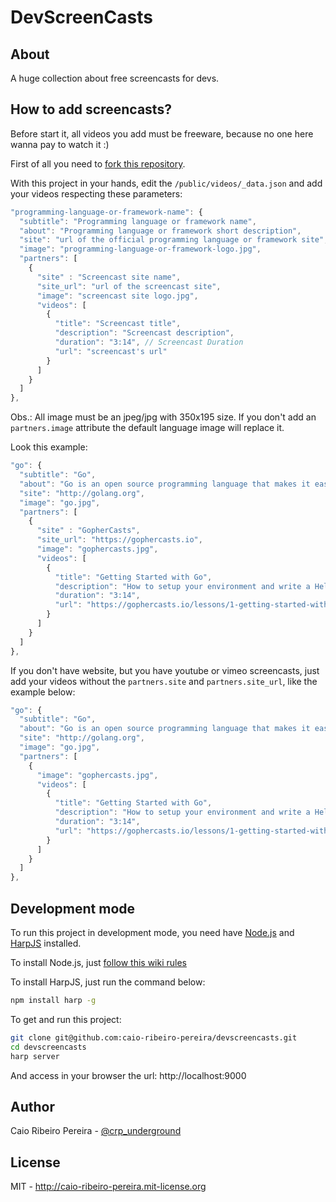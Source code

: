 # DevScreenCasts

## About

A huge collection about free screencasts for devs.

## How to add screencasts?

Before start it, all videos you add must be freeware, because no one here wanna pay to watch it :) 

First of all you need to [fork this repository](https://github.com/caio-ribeiro-pereira/devscreencasts/fork). 

With this project in your hands, edit the `/public/videos/_data.json` and add your videos respecting these parameters: 

``` javascript
"programming-language-or-framework-name": {
  "subtitle": "Programming language or framework name",
  "about": "Programming language or framework short description",
  "site": "url of the official programming language or framework site", 
  "image": "programming-language-or-framework-logo.jpg",
  "partners": [
    {
      "site" : "Screencast site name",
      "site_url": "url of the screencast site",
      "image": "screencast site logo.jpg",
      "videos": [
        {
          "title": "Screencast title",
          "description": "Screencast description",
          "duration": "3:14", // Screencast Duration
          "url": "screencast's url" 
        }
      ]
    }
  ]
},
```

Obs.: All image must be an jpeg/jpg with 350x195 size. If you don't add an `partners.image` attribute the default language image will replace it.

Look this example:

``` javascript
"go": {
  "subtitle": "Go",
  "about": "Go is an open source programming language that makes it easy to build simple, reliable, and efficient software.",
  "site": "http://golang.org",
  "image": "go.jpg",
  "partners": [
    {
      "site" : "GopherCasts",
      "site_url": "https://gophercasts.io",
      "image": "gophercasts.jpg",
      "videos": [
        {
          "title": "Getting Started with Go",
          "description": "How to setup your environment and write a Hello World application using the Go programming language.",
          "duration": "3:14",
          "url": "https://gophercasts.io/lessons/1-getting-started-with-go"
        }
      ]
    }
  ]
},
```

If you don't have website, but you have youtube or vimeo screencasts, just add your videos without the `partners.site` and `partners.site_url`, like the example below:

``` javascript
"go": {
  "subtitle": "Go",
  "about": "Go is an open source programming language that makes it easy to build simple, reliable, and efficient software.",
  "site": "http://golang.org",
  "image": "go.jpg",
  "partners": [
    {
      "image": "gophercasts.jpg",
      "videos": [
        {
          "title": "Getting Started with Go",
          "description": "How to setup your environment and write a Hello World application using the Go programming language.",
          "duration": "3:14",
          "url": "https://gophercasts.io/lessons/1-getting-started-with-go"
        }
      ]
    }
  ]
},
```

## Development mode

To run this project in development mode, you need have [Node.js](http://nodejs.org) and [HarpJS](http://harpjs.com) installed.

To install Node.js, just [follow this wiki rules](http://nodejs.org/download)

To install HarpJS, just run the command below:

``` bash
npm install harp -g
```

To get and run this project:

``` bash
git clone git@github.com:caio-ribeiro-pereira/devscreencasts.git
cd devscreencasts
harp server
```

And access in your browser the url: http://localhost:9000

## Author

Caio Ribeiro Pereira - [@crp_underground](http://twitter.com/crp_underground)

## License

MIT - http://caio-ribeiro-pereira.mit-license.org
